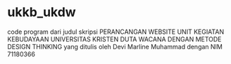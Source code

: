 # ukkb_ukdw
code program dari judul skripsi PERANCANGAN WEBSITE UNIT KEGIATAN KEBUDAYAAN UNIVERSITAS KRISTEN DUTA WACANA DENGAN METODE DESIGN THINKING yang ditulis oleh Devi Marline Muhammad dengan NIM 71180366
